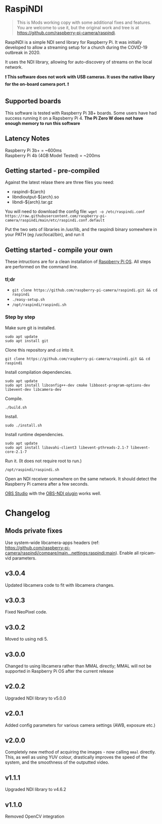 # RaspiNDI
> This is Mods working copy with some additional fixes and features. You are
> welcome to use it, but the original work and tree is at 
> https://github.com/raspberry-pi-camera/raspindi.

RaspiNDI is a simple NDI send library for Raspberry Pi. It was initially
developed to allow a streaming setup for a church during the COVID-19 outbreak
in 2020. 

It uses the NDI library, allowing for auto-discovery of streams on the local
network.

**❗ This software does not work with USB cameras. It uses the native libary for
the on-board camera port. ❗**

## Supported boards

This software is tested with Raspberry Pi 3B+ boards. Some users have had success
running it on a Rapsberry Pi 4. **The Pi Zero W does not have enough memory to run
this software**

## Latency Notes
Raspberry Pi 3b+ = ~600ms   
Raspberry Pi 4b (4GB Model Tested) = ~200ms

## Getting started - pre-compiled

Against the latest relase there are three files you need:

- raspindi-${arch}
- libndioutput-${arch}.so
- libndi-${arch}.tar.gz

You will need to download the config file: `wget -o /etc/raspindi.conf https://raw.githubusercontent.com/raspberry-pi-camera/raspindi/main/etc/raspindi.conf.default`

Put the two sets of libraries in /usr/lib, and the raspindi binary somewhere in your PATH (eg /usr/local/bin), and run it

## Getting started - compile your own

These intructions are for a clean installation of
[Raspberry Pi OS](https://www.raspberrypi.org/software/).
All steps are performed on the command line.

### tl;dr

- `git clone https://github.com/raspberry-pi-camera/raspindi.git && cd raspindi`
- `./easy-setup.sh`
- `/opt/raspindi/raspindi.sh`

### Step by step

Make sure git is installed.

```
sudo apt update
sudo apt install git
```

Clone this repository and `cd` into it.

```
git clone https://github.com/raspberry-pi-camera/raspindi.git && cd raspindi
```

Install compilation dependencies.

```
sudo apt update
sudo apt install libconfig++-dev cmake libboost-program-options-dev libevent-dev libcamera-dev

```

Compile.

```
./build.sh
```

Install.

```
sudo ./install.sh
```

Install runtime dependencies.

```
sudo apt update
sudo apt install libavahi-client3 libevent-pthreads-2.1-7 libevent-core-2.1-7
```

Run it. (It does not require root to run.)

```
/opt/raspindi/raspindi.sh
```

Open an NDI receiver somewhere on the same network. It should detect the 
Raspberry Pi camera after a few seconds.

[OBS Studio](https://obsproject.com/) with the 
[OBS-NDI plugin](https://github.com/Palakis/obs-ndi/releases/) 
works well.


# Changelog

## Mods private fixes
Use system-wide libcamera-apps headers (ref: https://github.com/raspberry-pi-camera/raspindi/compare/main...nettings:raspindi:main).
Enable all rpicam-vid parameters.

## v3.0.4
Updated libcamera code to fit with libcamera changes.

## v3.0.3
Fixed NeoPixel code.

## v3.0.2
Moved to using ndi 5.

## v3.0.0
Changed to using libcamera rather than MMAL directly; MMAL will not be supported in Raspberry Pi OS after
the current release

## v2.0.2
Upgraded NDI library to v5.0.0

## v2.0.1
Added config parameters for various camera settings (AWB, exposure etc.)

## v2.0.0
Completely new method of acquiring the images - now calling `mmal` directly.  
This, as well as using YUV colour, drastically improves the speed of the system,
and the smoothness of the outputted video.

## v1.1.1
Upgraded NDI library to v4.6.2

## v1.1.0
Removed OpenCV integration
